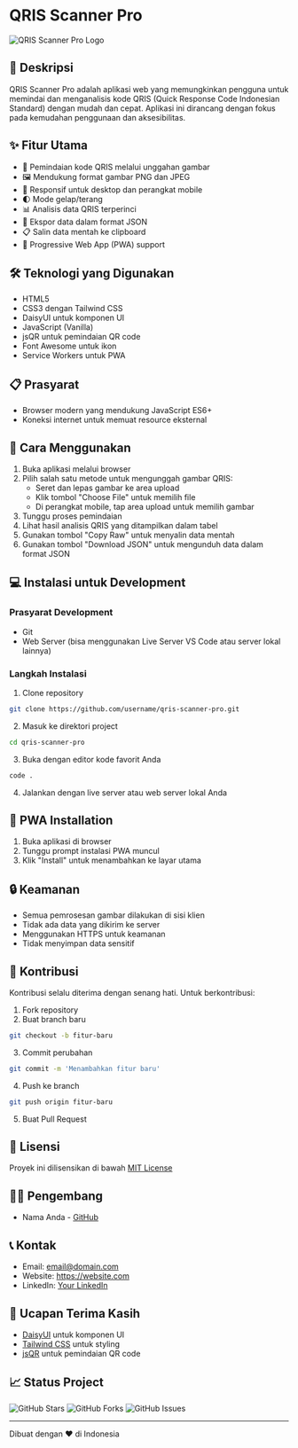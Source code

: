 

# QRIS Scanner Pro

![QRIS Scanner Pro Logo](path/to/logo.png)

## 📱 Deskripsi
QRIS Scanner Pro adalah aplikasi web yang memungkinkan pengguna untuk memindai dan menganalisis kode QRIS (Quick Response Code Indonesian Standard) dengan mudah dan cepat. Aplikasi ini dirancang dengan fokus pada kemudahan penggunaan dan aksesibilitas.

## ✨ Fitur Utama
- 📸 Pemindaian kode QRIS melalui unggahan gambar
- 🖼️ Mendukung format gambar PNG dan JPEG
- 📱 Responsif untuk desktop dan perangkat mobile
- 🌓 Mode gelap/terang
- 📊 Analisis data QRIS terperinci
- 💾 Ekspor data dalam format JSON
- 📋 Salin data mentah ke clipboard
- 🚀 Progressive Web App (PWA) support

## 🛠️ Teknologi yang Digunakan
- HTML5
- CSS3 dengan Tailwind CSS
- DaisyUI untuk komponen UI
- JavaScript (Vanilla)
- jsQR untuk pemindaian QR code
- Font Awesome untuk ikon
- Service Workers untuk PWA

## 📋 Prasyarat
- Browser modern yang mendukung JavaScript ES6+
- Koneksi internet untuk memuat resource eksternal

## 🚀 Cara Menggunakan
1. Buka aplikasi melalui browser
2. Pilih salah satu metode untuk mengunggah gambar QRIS:
   - Seret dan lepas gambar ke area upload
   - Klik tombol "Choose File" untuk memilih file
   - Di perangkat mobile, tap area upload untuk memilih gambar
3. Tunggu proses pemindaian
4. Lihat hasil analisis QRIS yang ditampilkan dalam tabel
5. Gunakan tombol "Copy Raw" untuk menyalin data mentah
6. Gunakan tombol "Download JSON" untuk mengunduh data dalam format JSON

## 💻 Instalasi untuk Development

### Prasyarat Development
- Git
- Web Server (bisa menggunakan Live Server VS Code atau server lokal lainnya)

### Langkah Instalasi
1. Clone repository

```bash
git clone https://github.com/username/qris-scanner-pro.git
```

2. Masuk ke direktori project

```bash
cd qris-scanner-pro
```

3. Buka dengan editor kode favorit Anda

```bash
code .
```

4. Jalankan dengan live server atau web server lokal Anda

## 📱 PWA Installation
1. Buka aplikasi di browser
2. Tunggu prompt instalasi PWA muncul
3. Klik "Install" untuk menambahkan ke layar utama

## 🔒 Keamanan
- Semua pemrosesan gambar dilakukan di sisi klien
- Tidak ada data yang dikirim ke server
- Menggunakan HTTPS untuk keamanan
- Tidak menyimpan data sensitif

## 🤝 Kontribusi
Kontribusi selalu diterima dengan senang hati. Untuk berkontribusi:

1. Fork repository
2. Buat branch baru

```bash
git checkout -b fitur-baru
```
3. Commit perubahan

```bash
git commit -m 'Menambahkan fitur baru'
```
4. Push ke branch

```bash
git push origin fitur-baru
```
5. Buat Pull Request

## 📝 Lisensi
Proyek ini dilisensikan di bawah [MIT License](LICENSE)

## 👨‍💻 Pengembang
- Nama Anda - [GitHub](https://github.com/username)

## 📞 Kontak
- Email: email@domain.com
- Website: https://website.com
- LinkedIn: [Your LinkedIn](https://linkedin.com/in/username)

## 🙏 Ucapan Terima Kasih
- [DaisyUI](https://daisyui.com/) untuk komponen UI
- [Tailwind CSS](https://tailwindcss.com/) untuk styling
- [jsQR](https://github.com/cozmo/jsQR) untuk pemindaian QR code

## 📈 Status Project
![GitHub Stars](https://img.shields.io/github/stars/username/qris-scanner-pro)
![GitHub Forks](https://img.shields.io/github/forks/username/qris-scanner-pro)
![GitHub Issues](https://img.shields.io/github/issues/username/qris-scanner-pro)

---
Dibuat dengan ❤️ di Indonesia
